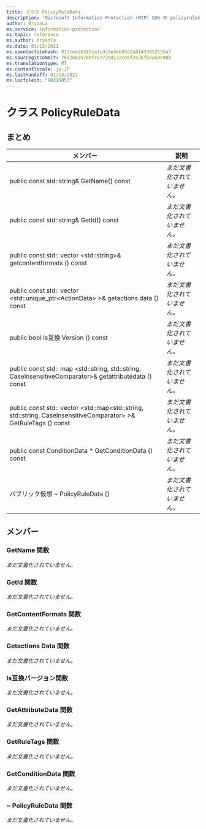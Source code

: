 ```yaml
---
title: クラス PolicyRuleData
description: 'Microsoft Information Protection (MIP) SDK の policyruledata:: undefined クラスを文書にします。'
author: BryanLa
ms.service: information-protection
ms.topic: reference
ms.author: bryanla
ms.date: 01/13/2021
ms.openlocfilehash: 017cee26315ca1cdc6e56b95d2a81433052555a7
ms.sourcegitcommit: 76926b357bbfc8772ed132ce5f2426fbea59e98b
ms.translationtype: MT
ms.contentlocale: ja-JP
ms.lasthandoff: 01/14/2021
ms.locfileid: "98215053"
---
```

# <a name="class-policyruledata"></a>クラス PolicyRuleData 
  
## <a name="summary"></a>まとめ
 メンバー                        | 説明                                
--------------------------------|---------------------------------------------
public const std::string& GetName() const  | _まだ文書化されていません。_
public const std::string& GetId() const  | _まだ文書化されていません。_
public const std:: vector \<std::string\>& getcontentformats () const  | _まだ文書化されていません。_
public const std:: vector \<std::unique_ptr\<ActionData\> \>& getactions data () const  | _まだ文書化されていません。_
public bool Is互換 Version () const  | _まだ文書化されていません。_
public const std:: map \<std::string, std::string, CaseInsensitiveComparator\>& getattributedata () const  | _まだ文書化されていません。_
public const std:: vector \<std::map\<std::string, std::string, CaseInsensitiveComparator\> \>& GetRuleTags () const  | _まだ文書化されていません。_
public const ConditionData * GetConditionData () const  | _まだ文書化されていません。_
パブリック仮想 ~ PolicyRuleData ()  | _まだ文書化されていません。_
  
## <a name="members"></a>メンバー
  
### <a name="getname-function"></a>GetName 関数
_まだ文書化されていません。_

  
### <a name="getid-function"></a>GetId 関数
_まだ文書化されていません。_

  
### <a name="getcontentformats-function"></a>GetContentFormats 関数
_まだ文書化されていません。_

  
### <a name="getactionsdata-function"></a>Getactions Data 関数
_まだ文書化されていません。_

  
### <a name="iscompatibleversion-function"></a>Is互換バージョン関数
_まだ文書化されていません。_

  
### <a name="getattributedata-function"></a>GetAttributeData 関数
_まだ文書化されていません。_

  
### <a name="getruletags-function"></a>GetRuleTags 関数
_まだ文書化されていません。_

  
### <a name="getconditiondata-function"></a>GetConditionData 関数
_まだ文書化されていません。_

  
### <a name="policyruledata-function"></a>~ PolicyRuleData 関数
_まだ文書化されていません。_
